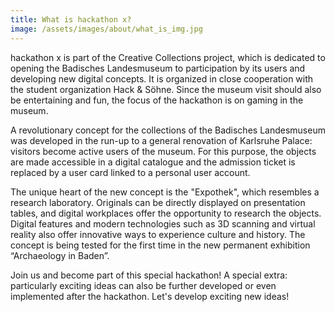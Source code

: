 ```yaml
---
title: What is hackathon x?
image: /assets/images/about/what_is_img.jpg
---
```

hackathon x is part of the Creative Collections project, which is dedicated to opening the Badisches Landesmuseum to participation by its users and developing new digital concepts. It is organized in close cooperation with the student organization Hack & Söhne. Since the museum visit should also be entertaining and fun, the focus of the hackathon is on gaming in the museum.

A revolutionary concept for the collections of the Badisches Landesmuseum was developed in the run-up to a general renovation of Karlsruhe Palace: visitors become active users of the museum. For this purpose, the objects are made accessible in a digital catalogue and the admission ticket is replaced by a user card linked to a personal user account.

The unique heart of the new concept is the "Expothek", which resembles a research laboratory. Originals can be directly displayed on presentation tables, and digital workplaces offer the opportunity to research the objects. Digital features and modern technologies such as 3D scanning and virtual reality also offer innovative ways to experience culture and history. The concept is being tested for the first time in the new permanent exhibition “Archaeology in Baden”.

Join us and become part of this special hackathon! A special extra: particularly exciting ideas can also be further developed or even implemented after the hackathon. Let's develop exciting new ideas!

